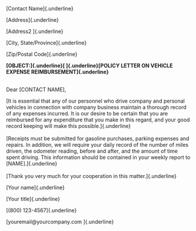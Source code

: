 [Contact Name]{.underline}

[Address]{.underline}

[Address2 ]{.underline}

[City, State/Province]{.underline}

[Zip/Postal Code]{.underline}

**[OBJECT:]{.underline}[ ]{.underline}[POLICY LETTER ON VEHICLE EXPENSE
REIMBURSEMENT]{.underline}**

\
Dear \[CONTACT NAME\],

[It is essential that any of our personnel who drive company and
personal vehicles in connection with company business maintain a
thorough record of any expenses incurred. It is our desire to be certain
that you are reimbursed for any expenditure that you make in this
regard, and your good record keeping will make this
possible.]{.underline}\
\
[Receipts must be submitted for gasoline purchases, parking expenses and
repairs. In addition, we will require your daily record of the number of
miles driven, the odometer reading, before and after, and the amount of
time spent driving. This information should be contained in your weekly
report to \[NAME\].]{.underline}\
\
[Thank you very much for your cooperation in this matter.]{.underline}

[Your name]{.underline}

[Your title]{.underline}

[(800) 123-4567]{.underline}

[youremail\@yourcompany.com ]{.underline}
